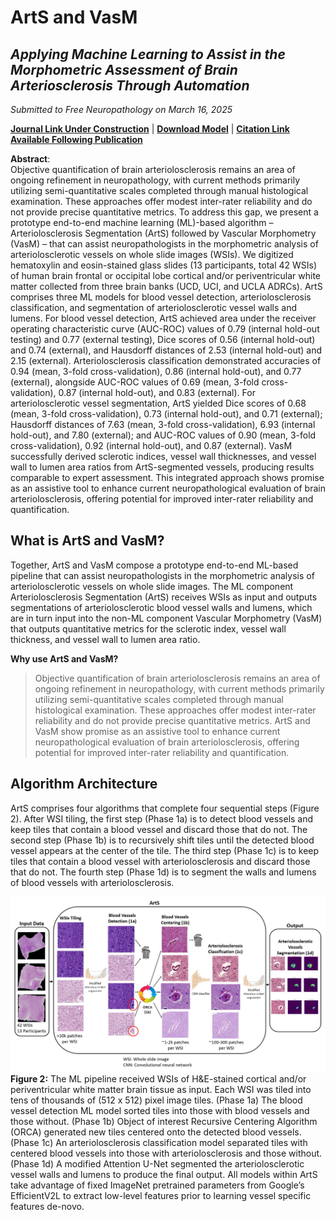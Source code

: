 # ArtS and VasM

## *Applying Machine Learning to Assist in the Morphometric Assessment of Brain Arteriosclerosis Through Automation*

*Submitted to Free Neuropathology on March 16, 2025*

**[Journal Link Under Construction](***)** | **[Download Model](***)** | **[Citation Link Available Following Publication](***)**

**Abstract**:\
Objective quantification of brain arteriolosclerosis remains an area of ongoing refinement in neuropathology, with current methods primarily utilizing semi-quantitative scales completed through manual histological examination. These approaches offer modest inter-rater reliability and do not provide precise quantitative metrics. To address this gap, we present a prototype end-to-end machine learning (ML)-based algorithm – Arteriolosclerosis Segmentation (ArtS) followed by Vascular Morphometry (VasM) – that can assist neuropathologists in the morphometric analysis of arteriolosclerotic vessels on whole slide images (WSIs). We digitized hematoxylin and eosin-stained glass slides (13 participants, total 42 WSIs) of human brain frontal or occipital lobe cortical and/or periventricular white matter collected from three brain banks (UCD, UCI, and UCLA ADRCs). ArtS comprises three ML models for blood vessel detection, arteriolosclerosis classification, and segmentation of arteriolosclerotic vessel walls and lumens. For blood vessel detection, ArtS achieved area under the receiver operating characteristic curve (AUC-ROC) values of 0.79 (internal hold-out testing) and 0.77 (external testing), Dice scores of 0.56 (internal hold-out) and 0.74 (external), and Hausdorff distances of 2.53 (internal hold-out) and 2.15 (external). Arteriolosclerosis classification demonstrated accuracies of 0.94 (mean, 3-fold cross-validation), 0.86 (internal hold-out), and 0.77 (external), alongside AUC-ROC values of 0.69 (mean, 3-fold cross-validation), 0.87 (internal hold-out), and 0.83 (external). For arteriolosclerotic vessel segmentation, ArtS yielded Dice scores of 0.68 (mean, 3-fold cross-validation), 0.73 (internal hold-out), and 0.71 (external); Hausdorff distances of 7.63 (mean, 3-fold cross-validation), 6.93 (internal hold-out), and 7.80 (external); and AUC-ROC values of 0.90 (mean, 3-fold cross-validation), 0.92 (internal hold-out), and 0.87 (external). VasM successfully derived sclerotic indices, vessel wall thicknesses, and vessel wall to lumen area ratios from ArtS-segmented vessels, producing results comparable to expert assessment. This integrated approach shows promise as an assistive tool to enhance current neuropathological evaluation of brain arteriolosclerosis, offering potential for improved inter-rater reliability and quantification.

## What is ArtS and VasM?

Together, ArtS and VasM compose a prototype end-to-end ML-based pipeline that can assist neuropathologists in the morphometric analysis of arteriolosclerotic vessels on whole slide images. The ML component Arteriolosclerosis Segmentation (ArtS) receives WSIs as input and outputs segmentations of arteriolosclerotic blood vessel walls and lumens, which are in turn input into the non-ML component Vascular Morphometry (VasM) that outputs quantitative metrics for the sclerotic index, vessel wall thickness, and vessel wall to lumen area ratio.

**Why use ArtS and VasM?**  

> Objective quantification of brain arteriolosclerosis remains an area of ongoing refinement in neuropathology, with current methods primarily utilizing semi-quantitative scales completed through manual histological examination. These approaches offer modest inter-rater reliability and do not provide precise quantitative metrics. ArtS and VasM show promise as an assistive tool to enhance current neuropathological evaluation of brain arteriolosclerosis, offering potential for improved inter-rater reliability and quantification.

## Algorithm Architecture  

ArtS comprises four algorithms that complete four sequential steps (Figure 2). After WSI tiling, the first step (Phase 1a) is to detect blood vessels and keep tiles that contain a blood vessel and discard those that do not. The second step (Phase 1b) is to recursively shift tiles until the detected blood vessel appears at the center of the tile. The third step (Phase 1c) is to keep tiles that contain a blood vessel with arteriolosclerosis and discard those that do not. The fourth step (Phase 1d) is to segment the walls and lumens of blood vessels with arteriolosclerosis.

![Insert Figure Here](Figures/Figure2_ArtS_overview.jpg)
**Figure 2:** The ML pipeline received WSIs of H&E-stained cortical and/or periventricular white matter brain tissue as input. Each WSI was tiled into tens of thousands of (512 x 512) pixel image tiles. (Phase 1a) The blood vessel detection ML model sorted tiles into those with blood vessels and those without. (Phase 1b) Object of interest Recursive Centering Algorithm (ORCA) generated new tiles centered onto the detected blood vessels. (Phase 1c) An arteriolosclerosis classification model separated tiles with centered blood vessels into those with arteriolosclerosis and those without. (Phase 1d) A modified Attention U-Net segmented the arteriolosclerotic vessel walls and lumens to produce the final output. All models within ArtS take advantage of fixed ImageNet pretrained parameters from Google’s EfficientV2L to extract low-level features prior to learning vessel specific features de-novo. 



